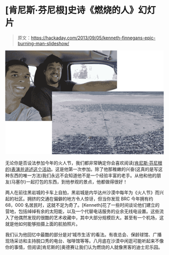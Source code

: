 # [肯尼斯·芬尼根]史诗《燃烧的人》幻灯片

> 原文：<https://hackaday.com/2013/09/05/kenneth-finnegans-epic-burning-man-slideshow/>

![kenneth-at-burning-man](img/06c299df080aea72327e137b63048ece.png)

无论你是否设法参加今年的火人节，我们都非常确定你会喜欢阅读[(肯尼斯·芬尼根的)表演并讲述这个活动](http://blog.thelifeofkenneth.com/2013/09/my-first-burn.html)。这是他第一次参加。除了他那稚嫩的兴奋(这真的是写这种东西的唯一方法)我们永远不会知道他不是一个经验丰富的老手。从他和他的朋友(马塞尔)一起打包的东西，到他参观的景点，他都做得很好！

两人在前往黑岩城的卡车上自拍，黑岩城是内华达州沙漠中每年为《火人节》而兴起的社区。拥挤的交通在偏僻的地方令人惊讶，但当你发现 BRC 今年拥有约 68，000 名居民时，这就不足为奇了。[Kenneth]花了一些时间谈论他们建立的营地，包括绰绰有余的太阳能，以及一个代替电话服务的业余无线电设置。这些流入了他偶然发现的很酷的艺术收藏中，其中大部分规模巨大。甚至有一个机场，这就是他如何能够拍摄上面的航拍照片。

我们认为他回忆中最酷的部分是对‘城市生活’的看法。有夜总会、保龄球馆、广播现场采访和主持脱口秀的电台、咖啡馆等等。八月底在沙漠中闲逛可能听起来不像你的事情，但阅读[肯尼斯的]奥德赛让我们认为燃烧的人就像黑客的迪士尼乐园。